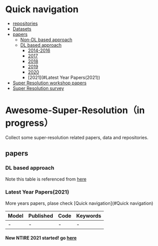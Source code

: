 # Quick navigation

- [repositories](awesome_paper_list_and_repos.md)
- [Datasets](dataset.md)
- [papers](#papers)
  - [Non-DL based approach](non_dl_papers.md)
  - [DL based approach](#DL-based-approach)
    - [2014-2016](2014-2016_papers.md)
    - [2017](2017_papers.md)
    - [2018](2018_papers.md)
    - [2019](2019_papers.md)
    - [2020](2020_papers.md)
    - [2021](#Latest Year Papers(2021))
- [Super Resolution workshop papers](workshops.md)
- [Super Resolution survey](sr_survey.md)

# Awesome-Super-Resolution（in progress）

Collect some super-resolution related papers, data and repositories.

## papers

### DL based approach

Note this table is referenced from [here](https://github.com/LoSealL/VideoSuperResolution/blob/master/README.md#network-list-and-reference-updating)

### Latest Year Papers(2021)
More years papers, plase check [Quick navigation](#Quick navigation)

| Model                  | Published                                                    | Code                                                         | Keywords                                                     |
| ---------------------- | ------------------------------------------------------------ | ------------------------------------------------------------ | ------------------------------------------------------------ |
| -                   | -            | -              | -      |


#### New NTIRE 2021 started! go [here](https://data.vision.ee.ethz.ch/cvl/ntire21/) 



